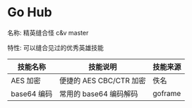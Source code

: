 # Go Hub
名称: 精英缝合怪 c&v master

特性: 可以缝合见过的优秀英雄技能



| 技能名称      | 技能说明               | 技能来源 |
|-----------|--------------------|------|
| AES 加密    | 便捷的 AES CBC/CTR 加密 | 佚名   |
| base64 编码 | 常用的 base64 编码解码    | goframe|

